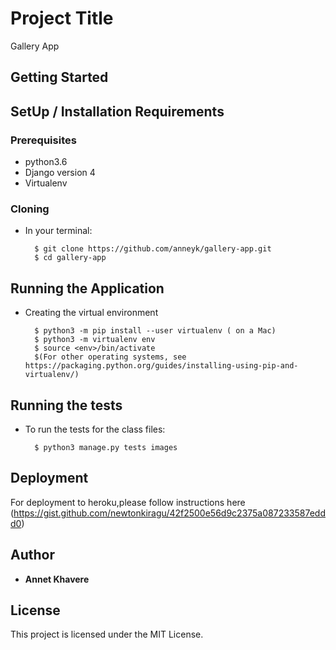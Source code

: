 # Project Title

Gallery App

## Getting Started

## SetUp / Installation Requirements

### Prerequisites

* python3.6
* Django version 4
* Virtualenv


### Cloning

* In your terminal:
        
        $ git clone https://github.com/anneyk/gallery-app.git
        $ cd gallery-app


## Running the Application
* Creating the virtual environment

        $ python3 -m pip install --user virtualenv ( on a Mac)
        $ python3 -m virtualenv env
        $ source <env>/bin/activate
        $(For other operating systems, see https://packaging.python.org/guides/installing-using-pip-and-virtualenv/)


## Running the tests

* To run the tests for the class files:

        $ python3 manage.py tests images


## Deployment

For deployment to heroku,please follow instructions here (https://gist.github.com/newtonkiragu/42f2500e56d9c2375a087233587eddd0)


## Author

* **Annet Khavere** 


## License

This project is licensed under the MIT License.
